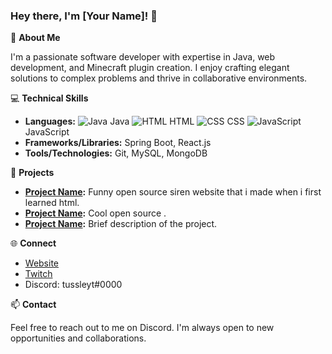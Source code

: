 ### Hey there, I'm [Your Name]! 👋

🌟 **About Me**

I'm a passionate software developer with expertise in Java, web development, and Minecraft plugin creation. I enjoy crafting elegant solutions to complex problems and thrive in collaborative environments.

💻 **Technical Skills**

- **Languages:** 
  ![Java](https://img.icons8.com/color/48/000000/java-coffee-cup-logo.png) Java
  ![HTML](https://img.icons8.com/color/48/000000/html-5.png) HTML
  ![CSS](https://img.icons8.com/color/48/000000/css3.png) CSS
  ![JavaScript](https://img.icons8.com/color/48/000000/javascript.png) JavaScript
- **Frameworks/Libraries:** Spring Boot, React.js
- **Tools/Technologies:** Git, MySQL, MongoDB

🚀 **Projects**

- **[Project Name](link):** Funny open source siren website that i made when i first learned html.
- **[Project Name](link):** Cool open source .
- **[Project Name](link):** Brief description of the project.

🌐 **Connect**

- [Website](https://tusslee.netlify.app)
- [Twitch](https://twitch.tv/scriptedtokyo)
- Discord: tussleyt#0000

📫 **Contact**

Feel free to reach out to me on Discord. I'm always open to new opportunities and collaborations.
